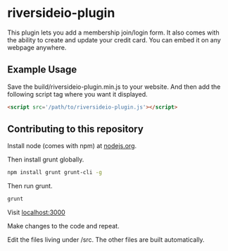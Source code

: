 # riversideio-plugin

This plugin lets you add a membership join/login form. It also comes with the ability to create and update your credit card. You can embed it on any webpage anywhere.

## Example Usage

Save the build/riversideio-plugin.min.js to your website. And then add the following script tag where you want it displayed.

```html
<script src='/path/to/riversideio-plugin.js'></script>
```

## Contributing to this repository

Install node (comes with npm) at [nodejs.org](http://nodejs.org/). 

Then install grunt globally.

```bash
npm install grunt grunt-cli -g
```

Then run grunt.

```bash
grunt
```

Visit [localhost:3000](http://localhost:3000)

Make changes to the code and repeat.

Edit the files living under /src. The other files are built automatically.
